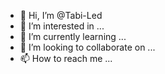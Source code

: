 - 👋 Hi, I’m @Tabi-Led
- 👀 I’m interested in ...
- 🌱 I’m currently learning ...
- 💞️ I’m looking to collaborate on ...
- 📫 How to reach me ...

<!---
Tabi-Led/Tabi-Led is a ✨ special ✨ repository because its `README.md` (this file) appears on your GitHub profile.
You can click the Preview link to take a look at your changes.
--->
